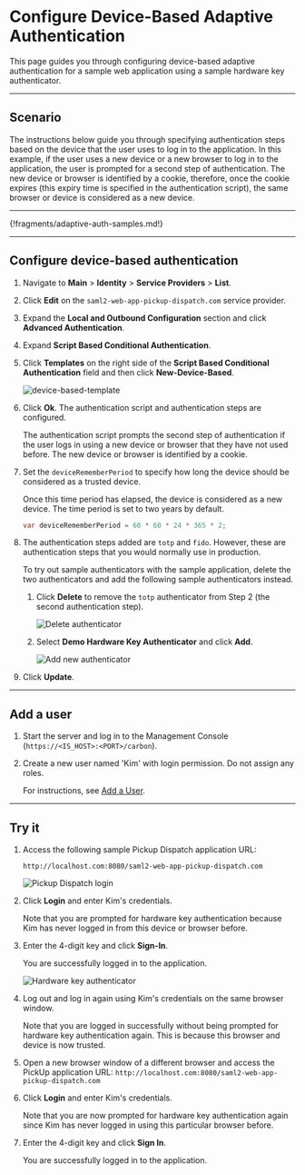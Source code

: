 # Configure Device-Based Adaptive Authentication

This page guides you through configuring device-based adaptive authentication for a sample web application using a sample hardware key authenticator. 

----

## Scenario

The instructions below guide you through specifying authentication steps based on the device that the user uses to log in to the application. In this example, if the user uses a new device or a new browser to log in to the application, the user is prompted for a second step of authentication. The new device or browser is identified by a cookie, therefore, once the cookie expires (this expiry time is specified in the authentication script), the same browser or device is considered as a new device.

----

{!fragments/adaptive-auth-samples.md!}

----

## Configure device-based authentication

1.  Navigate to **Main** > **Identity** > **Service Providers** > **List**.

2.  Click **Edit** on the `saml2-web-app-pickup-dispatch.com` service provider.

3.  Expand the **Local and Outbound Configuration** section and click **Advanced Authentication**.

4.  Expand **Script Based Conditional Authentication**.

5.  Click **Templates** on the right side of the **Script Based Conditional Authentication** field and then click **New-Device-Based**. 

    ![device-based-template]({{base_path}}/assets/img/samples/device-based-template.png)

6.  Click **Ok**. The authentication script and authentication steps
    are configured. 
    
    The authentication script prompts the second step of authentication if the user logs in using a new device or browser that they have not used before. The new device or browser is identified by a cookie.
    
7. Set the `deviceRememberPeriod` to specify how long the device should be considered as a trusted device. 

    Once this time period has elapsed, the device is considered as a new device. The time period is set to two years by default.
    
    ``` java
    var deviceRememberPeriod = 60 * 60 * 24 * 365 * 2; 
    ```

8. The authentication steps added are `totp` and `fido`. However, these are authentication steps that you would normally use in production. 

    To try out sample authenticators with the sample application, delete the two
    authenticators and add the following sample authenticators instead.

    1.  Click **Delete** to remove the `totp` authenticator from Step 2 (the
        second authentication step).
        
        ![Delete authenticator]({{base_path}}/assets/img/samples/delete-authenticator-1.png)
        
    2.  Select **Demo Hardware Key Authenticator** and click **Add**.
      
        ![Add new authenticator]({{base_path}}/assets/img/samples/add-new-authenticator.png)

9.  Click **Update**.

----

## Add a user


1.  Start the server and log in to the Management Console (`https://<IS_HOST>:<PORT>/carbon`).

2.  Create a new user named 'Kim' with login permission. Do not assign any roles.

    For instructions, see [Add a User]({{base_path}}/guides/identity-lifecycles/admin-creation-workflow/).

----

## Try it

1.  Access the following sample Pickup Dispatch application URL:
    
    `http://localhost.com:8080/saml2-web-app-pickup-dispatch.com`

    ![Pickup Dispatch login]({{base_path}}/assets/img/samples/dispatch-login.png)

2.  Click **Login** and enter Kim's credentials. 

    Note that you are prompted for hardware key authentication because Kim has never logged in from this device or browser before.  

3.  Enter the 4-digit key and click **Sign-In**. 

    You are successfully logged in to the application.  

    ![Hardware key authenticator]({{base_path}}/assets/img/samples/hardware-key-authenticator.png) 

4.  Log out and log in again using Kim's credentials on the same browser window. 

    Note that you are logged in successfully without being prompted for hardware key authentication again. This is because this browser and device is now trusted.  

5.  Open a new browser window of a different browser and access the
    PickUp application URL: `http://localhost.com:8080/saml2-web-app-pickup-dispatch.com`

6.  Click **Login** and enter Kim's credentials. 

    Note that you are now prompted for hardware key authentication again since Kim has never logged in using this particular browser before.

7.  Enter the 4-digit key and click **Sign In**. 

    You are successfully logged in to the application.